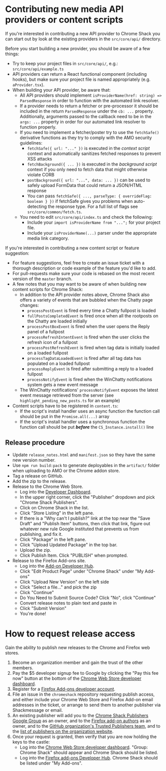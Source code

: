 # Contributing new media API providers or content scripts

If you're interested in contributing a new API provider to Chrome Shack you can start out by look at the existing providers in the `src/core/api/` directory.

Before you start building a new provider, you should be aware of a few things:
* Try to keep your project files in `src/core/api/`, e.g.: `src/core/api/example.ts`
* API providers can return a React functional component (including hooks), but make sure your project file is named appropriately (e.g. `aProvider.tsx`).
* When building your API provider, be aware that:
  - All API providers should implement `isProviderName(href: string) => ParsedResponse` in order to function with the automated link resolver.
  - If a provider needs to return a fetcher or pre-processor it should be included in the return `ParsedResponse` under the `cb: ...` property. Additionally, arguments passed to the callback need to be in the `args: ...` property in order for our automated link resolver to function properly.
  - If you need to implement a fetcher/poster try to use the `fetchSafe()` derivative functions as they try to comply with the AMO security guidelines:
    - `fetchSafe({ url: "..." })` is executed in the _context script_ context and automatically sanitizes fetched responses to prevent XSS attacks
    - `fetchBackground({ ... })` is executed in the _background script_ context if you only need to fetch data that might otherwise violate CORB
    - `postBackground({ url: "...", data: ... })` can be used to safely upload FormData that could return a JSON/HTML response
    - You can pass `fetchSafe({ ..., parseType: { overrideFlag: boolean } })` if fetchSafe gives you problems when auto-detecting the response type. For a full list of flags see `src/core/common/fetch.ts`.
  - You need to edit `src/core/api/index.ts` and check the following:
    - Include your `import isProviderName from "...";` for your project file.
    - Include your `isProviderName(...)` parser under the appropriate media link category.

If you're interested in contributing a new content script or feature suggestion:
* For feature suggestions, feel free to create an issue ticket with a thorough description or code example of the feature you'd like to add.
* For pull-requests make sure your code is rebased on the most recent version of the `master` branch.
* A few notes that you may want to be aware of when building new content scripts for Chrome Shack:
  - In addition to the API provider notes above, Chrome Shack also offers a variety of events that are bubbled when the Chatty page changes:
    - `processPostEvent` is fired every time a Chatty fullpost is loaded
    - `fullPostsCompletedEvent` is fired once when all the rootposts on the Chatty are loaded initially
    - `processPostBoxEvent` is fired when the user opens the Reply panel of a fullpost
    - `processRefreshIntentEvent` is fired when the user clicks the refresh icon of a fullpost
    - `processPostRefreshEvent` is fired when tag data is initially loaded on a loaded fullpost
    - `processTagDataLoadedEvent` is fired after all tag data has populated on a loaded fullpost
    - `processReplyEvent` is fired after submitting a reply to a loaded fullpost
    - `processNotifyEvent` is fired when the WinChatty notifications system gets a new event message
  - The WinChatty notifications' `processNotifyEvent` exposes the latest event message retrieved from the server (see `highlight_pending_new_posts.ts` for an example)
* Content scripts have to be registered in `content.ts`:
  - If the script's install handler uses an async function the function call should be put in the `Promise.all(...)` array
  - If the script's install handler uses a synchronous function the function call should be put **_before_** the `CS_Instance.install()` line

## Release procedure

- Update `release_notes.html` and `manifest.json` so they have the same new version number.
- Use `npm run build:pack` to generate deployables in the `artifact/` folder when uploading to AMO or the Chrome addon store.
- Tag a release on GitHub.
- Add the zip to the release.
- Release to the Chrome Web Store.
  - Log into the [Developer Dashboard](https://chrome.google.com/u/2/webstore/devconsole/).
  - In the upper right corner, click the "Publisher" dropdown and pick "Chrome Shack Publishers".
  - Click on Chrome Shack in the list.
  - Click "Store Listing" in the left pane.
  - If there is a "Why can't I publish?" link at the top near the "Save Draft" and "Publish Item" buttons, then click that link, figure out whatever new rule Google instituted that prevents us from publishing, and fix it.
  - Click "Package" in the left pane.
  - Click "Upload Updated Package" in the top bar.
  - Upload the zip.
  - Click Publish Item. Click "PUBLISH" when prompted.
- Release to the Firefox Add-ons site.
  - Log into the [Add-on Developer Hub](https://addons.mozilla.org/en-US/developers/).
  - Click "Edit Product Page" under "Chrome Shack" under "My Add-ons"
  - Click "Upload New Version" on the left side
  - Click "Select a file..." and pick the zip
  - Click "Continue"
  - Do You Need to Submit Source Code? Click "No", click "Continue"
  - Convert release notes to plain text and paste in
  - Click "Submit Version"
  - You're done!

# How to request release access

Gain the ability to publish new releases to the Chrome and Firefox web stores.

1. Become an organization member and gain the trust of the other members.
1. Pay the \$5 developer signup fee to Google by clicking the "Pay this fee now" button at the bottom of the [Chrome Web Store developer dashboard](https://chrome.google.com/webstore/developer/dashboard).
1. Register for a [Firefox Add-ons developer account](https://addons.mozilla.org/en-US/developers/).
1. File an issue in the `chromeshack` repository requesting publish access, and either include your Chrome Web Store and Firefox Add-on email addresses in the ticket, or arrange to send them to another publisher via Shackmessage or email.
1. An existing publisher will add you to the [Chrome Shack Publishers Google Group](https://groups.google.com/forum/#!forum/chrome-shack-publishers) as an owner, and to the [Firefox add-on authors](https://addons.mozilla.org/en-US/developers/addon/chromeshack/ownership) as an owner, and to the [GitHub organization's Trusted Publishers team](https://github.com/orgs/latestchatty/teams/trusted-publishers), and to the [list of publishers on the organization website](https://github.com/latestchatty/latestchatty.github.io/blob/master/index.md).
1. Once your request is granted, then verify that you are now holding the keys to the castle:
   - Log into the [Chrome Web Store developer dashboard](https://chrome.google.com/webstore/developer/dashboard). "Group: Chrome Shack" should appear and Chrome Shack should be listed.
   - Log into the [Firefox add-ons Developer Hub](https://addons.mozilla.org/en-US/developers/). Chrome Shack should be listed under "My Add-ons".
